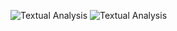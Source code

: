 ![Textual Analysis](https://projects.cs.nott.ac.uk/comp1003-2223-teams/team_59/coursework/-/blob/main/assets/IMAGE_2023-02-28_17_16_12.jpg)
![Textual Analysis](Desktop/IMAGE_2023-02-28_17_16_12.jpg)
